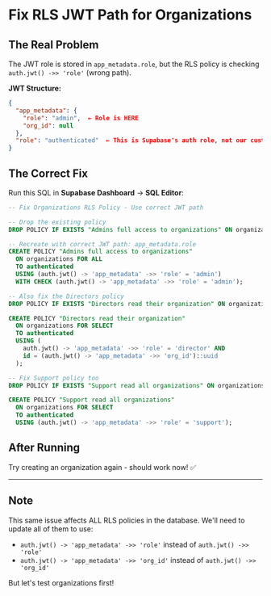 # Fix RLS JWT Path for Organizations

## The Real Problem

The JWT role is stored in `app_metadata.role`, but the RLS policy is checking `auth.jwt() ->> 'role'` (wrong path).

**JWT Structure:**
```json
{
  "app_metadata": {
    "role": "admin",  ← Role is HERE
    "org_id": null
  },
  "role": "authenticated"  ← This is Supabase's auth role, not our custom role
}
```

## The Correct Fix

Run this SQL in **Supabase Dashboard** → **SQL Editor**:

```sql
-- Fix Organizations RLS Policy - Use correct JWT path

-- Drop the existing policy
DROP POLICY IF EXISTS "Admins full access to organizations" ON organizations;

-- Recreate with correct JWT path: app_metadata.role
CREATE POLICY "Admins full access to organizations"
  ON organizations FOR ALL
  TO authenticated
  USING (auth.jwt() -> 'app_metadata' ->> 'role' = 'admin')
  WITH CHECK (auth.jwt() -> 'app_metadata' ->> 'role' = 'admin');

-- Also fix the Directors policy
DROP POLICY IF EXISTS "Directors read their organization" ON organizations;

CREATE POLICY "Directors read their organization"
  ON organizations FOR SELECT
  TO authenticated
  USING (
    auth.jwt() -> 'app_metadata' ->> 'role' = 'director' AND
    id = (auth.jwt() -> 'app_metadata' ->> 'org_id')::uuid
  );

-- Fix Support policy too
DROP POLICY IF EXISTS "Support read all organizations" ON organizations;

CREATE POLICY "Support read all organizations"
  ON organizations FOR SELECT
  TO authenticated
  USING (auth.jwt() -> 'app_metadata' ->> 'role' = 'support');
```

## After Running

Try creating an organization again - should work now! ✅

---

## Note

This same issue affects ALL RLS policies in the database. We'll need to update all of them to use:
- `auth.jwt() -> 'app_metadata' ->> 'role'` instead of `auth.jwt() ->> 'role'`
- `auth.jwt() -> 'app_metadata' ->> 'org_id'` instead of `auth.jwt() ->> 'org_id'`

But let's test organizations first!

